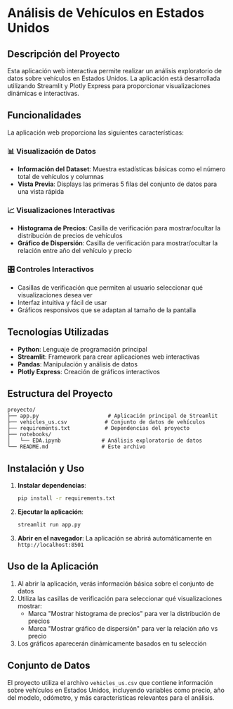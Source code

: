 # Análisis de Vehículos en Estados Unidos

## Descripción del Proyecto

Esta aplicación web interactiva permite realizar un análisis exploratorio de datos sobre vehículos en Estados Unidos. La aplicación está desarrollada utilizando Streamlit y Plotly Express para proporcionar visualizaciones dinámicas e interactivas.

## Funcionalidades

La aplicación web proporciona las siguientes características:

### 📊 Visualización de Datos
- **Información del Dataset**: Muestra estadísticas básicas como el número total de vehículos y columnas
- **Vista Previa**: Displays las primeras 5 filas del conjunto de datos para una vista rápida

### 📈 Visualizaciones Interactivas
- **Histograma de Precios**: Casilla de verificación para mostrar/ocultar la distribución de precios de vehículos
- **Gráfico de Dispersión**: Casilla de verificación para mostrar/ocultar la relación entre año del vehículo y precio

### 🎛️ Controles Interactivos
- Casillas de verificación que permiten al usuario seleccionar qué visualizaciones desea ver
- Interfaz intuitiva y fácil de usar
- Gráficos responsivos que se adaptan al tamaño de la pantalla

## Tecnologías Utilizadas

- **Python**: Lenguaje de programación principal
- **Streamlit**: Framework para crear aplicaciones web interactivas
- **Pandas**: Manipulación y análisis de datos
- **Plotly Express**: Creación de gráficos interactivos

## Estructura del Proyecto

```
proyecto/
├── app.py                      # Aplicación principal de Streamlit
├── vehicles_us.csv            # Conjunto de datos de vehículos
├── requirements.txt           # Dependencias del proyecto
├── notebooks/
│   └── EDA.ipynb             # Análisis exploratorio de datos
└── README.md                 # Este archivo
```

## Instalación y Uso

1. **Instalar dependencias**:
   ```bash
   pip install -r requirements.txt
   ```

2. **Ejecutar la aplicación**:
   ```bash
   streamlit run app.py
   ```

3. **Abrir en el navegador**: La aplicación se abrirá automáticamente en `http://localhost:8501`

## Uso de la Aplicación

1. Al abrir la aplicación, verás información básica sobre el conjunto de datos
2. Utiliza las casillas de verificación para seleccionar qué visualizaciones mostrar:
   - Marca "Mostrar histograma de precios" para ver la distribución de precios
   - Marca "Mostrar gráfico de dispersión" para ver la relación año vs precio
3. Los gráficos aparecerán dinámicamente basados en tu selección

## Conjunto de Datos

El proyecto utiliza el archivo `vehicles_us.csv` que contiene información sobre vehículos en Estados Unidos, incluyendo variables como precio, año del modelo, odómetro, y más características relevantes para el análisis.
